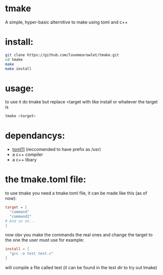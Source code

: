 # tmake
A simple, hyper-basic alternitive to make using toml and c++
# install:
```bash
git clone https://github.com/lovemearowlet/tmake.git
cd tmake
make
make install
```
# usage:
to use it do tmake <target> but replace <target with like install or whatever the target is
```bash
tmake <target>
```
# dependancys:
- [toml11](https://github.com/ToruNiina/toml11?tab=readme-ov-file) (reccomended to have prefix as /usr)
- a c++ compiler
- a c++ libary
# the tmake.toml file:
to use tmake you need a tmake.toml file, it can be made like this (as of now):
```toml
target = [
  "command"
  "command2"
# And so on...
]
```
now obv you make the commands the real ones and change the target to the one the user must use for example:
```toml
install = [
  "gcc -o test test.c"
]
```
will compile a file called test (it can be found in the test dir to try out tmake)
